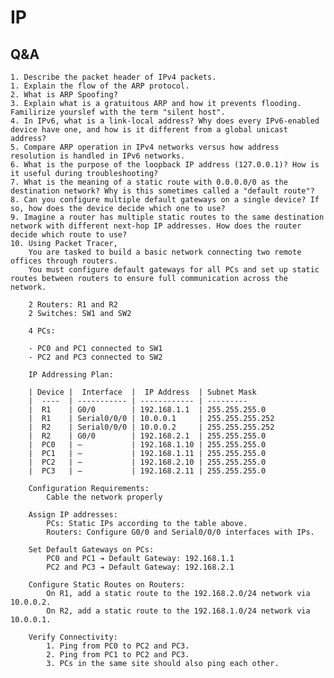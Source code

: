 # IP

## Q&A

    1. Describe the packet header of IPv4 packets.
    1. Explain the flow of the ARP protocol.
    2. What is ARP Spoofing?
    3. Explain what is a gratuitous ARP and how it prevents flooding. Familirize yourslef with the term "silent host".
    4. In IPv6, what is a link-local address? Why does every IPv6-enabled device have one, and how is it different from a global unicast address?
    5. Compare ARP operation in IPv4 networks versus how address resolution is handled in IPv6 networks.
    6. What is the purpose of the loopback IP address (127.0.0.1)? How is it useful during troubleshooting?
    7. What is the meaning of a static route with 0.0.0.0/0 as the destination network? Why is this sometimes called a "default route"?
    8. Can you configure multiple default gateways on a single device? If so, how does the device decide which one to use?
    9. Imagine a router has multiple static routes to the same destination network with different next-hop IP addresses. How does the router decide which route to use?
    10. Using Packet Tracer,
        You are tasked to build a basic network connecting two remote offices through routers.
        You must configure default gateways for all PCs and set up static routes between routers to ensure full communication across the network.

        2 Routers: R1 and R2
        2 Switches: SW1 and SW2

        4 PCs:

        - PC0 and PC1 connected to SW1
        - PC2 and PC3 connected to SW2

        IP Addressing Plan:

        | Device |  Interface  |  IP Address  | Subnet Mask
        |  ----  | ----------- | ------------ | ---------
        |  R1    | G0/0        | 192.168.1.1  | 255.255.255.0
        |  R1    | Serial0/0/0 | 10.0.0.1     | 255.255.255.252
        |  R2    | Serial0/0/0 | 10.0.0.2     | 255.255.255.252
        |  R2    | G0/0        | 192.168.2.1  | 255.255.255.0
        |  PC0   | —           | 192.168.1.10 | 255.255.255.0
        |  PC1   | —           | 192.168.1.11 | 255.255.255.0
        |  PC2   | —           | 192.168.2.10 | 255.255.255.0
        |  PC3   | —           | 192.168.2.11 | 255.255.255.0

        Configuration Requirements:
            Cable the network properly

        Assign IP addresses:
            PCs: Static IPs according to the table above.
            Routers: Configure G0/0 and Serial0/0/0 interfaces with IPs.

        Set Default Gateways on PCs:
            PC0 and PC1 ➔ Default Gateway: 192.168.1.1
            PC2 and PC3 ➔ Default Gateway: 192.168.2.1

        Configure Static Routes on Routers:
            On R1, add a static route to the 192.168.2.0/24 network via 10.0.0.2.
            On R2, add a static route to the 192.168.1.0/24 network via 10.0.0.1.

        Verify Connectivity:
            1. Ping from PC0 to PC2 and PC3.
            2. Ping from PC1 to PC2 and PC3.
            3. PCs in the same site should also ping each other.
